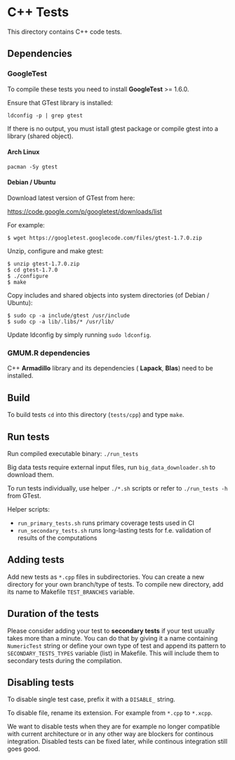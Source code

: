 C++ Tests
=========

This directory contains C++ code tests.

## Dependencies

### GoogleTest

To compile these tests you need to install **GoogleTest** >= 1.6.0.

Ensure that GTest library is installed:

`ldconfig -p | grep gtest`

If there is no output, you must istall gtest package or compile gtest into a
library (shared object).

#### Arch Linux

`pacman -Sy gtest`

#### Debian / Ubuntu

Download latest version of GTest from here:

https://code.google.com/p/googletest/downloads/list

For example:

```
$ wget https://googletest.googlecode.com/files/gtest-1.7.0.zip
```

Unzip, configure and make gtest:

```
$ unzip gtest-1.7.0.zip
$ cd gtest-1.7.0
$ ./configure
$ make
```

Copy includes and shared objects into system directories (of Debian / Ubuntu):

```
$ sudo cp -a include/gtest /usr/include
$ sudo cp -a lib/.libs/* /usr/lib/
```

Update ldconfig by simply running `sudo ldconfig`.

### GMUM.R dependencies

C++ **Armadillo** library and its dependencies ( **Lapack**, **Blas**) need to
be installed.

## Build

To build tests `cd` into this directory (`tests/cpp`) and type `make`.

## Run tests

Run compiled executable binary: `./run_tests`

Big data tests require external input files, run `big_data_downloader.sh`
to download them.

To run tests individually, use helper `./*.sh` scripts or refer to
`./run_tests -h` from GTest.

Helper scripts:

* `run_primary_tests.sh` runs primary coverage tests used in CI
* `run_secondary_tests.sh` runs long-lasting tests for f.e. validation of
results of the computations

## Adding tests

Add new tests as `*.cpp` files in subdirectories. You can create a new directory
for your own branch/type of tests. To compile new directory, add its name to
Makefile `TEST_BRANCHES` variable.

## Duration of the tests

Please consider adding your test to **secondary tests** if your test usually
takes more than a minute. You can do that by giving it a name containing
`NumericTest` string or define your own type of test and append its pattern to
`SECONDARY_TESTS_TYPES` variable (list) in Makefile. This will include them to
secondary tests during the compilation.

## Disabling tests

To disable single test case, prefix it with a `DISABLE_` string.

To disable file, rename its extension. For example from `*.cpp` to `*.xcpp`.

We want to disable tests when they are for example no longer compatible with
current architecture or in any other way are blockers for
continous integration. Disabled tests can be fixed later, while continous
integration still goes good.


